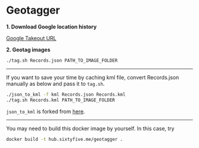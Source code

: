 # Geotagger

**1. Download Google location history**

[Google Takeout URL](https://takeout.google.com/settings/takeout/custom/location_history?pli=1)

**2. Geotag images**

```bash
./tag.sh Records.json PATH_TO_IMAGE_FOLDER
```

------------------

If you want to save your time by caching kml file,
convert Records.json manually as below and pass it to `tag.sh`.

```bash
./json_to_kml -f kml Records.json Records.kml
./tag.sh Records.kml PATH_TO_IMAGE_FOLDER
```

`json_to_kml` is forked from [here](https://github.com/Scarygami/location-history-json-converter).

------------------

You may need to build this docker image by yourself.
In this case, try

```bash
docker build -t hub.sixtyfive.me/geotagger .
```
